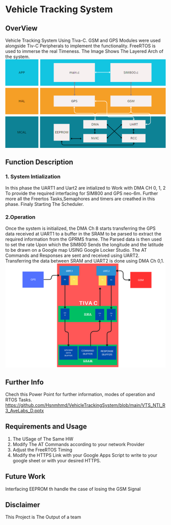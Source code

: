 # Vehicle Tracking System

## OverView
Vehicle Tracking System Using Tiva-C. GSM and GPS Modules were used
alongside Tiv-C Peripherals to implement the functionality. FreeRTOS is used to immerse the real Timeness.
The Image Shows The Layered Arch of the system. 
![Alt text](https://github.com/Hsnmhmd/VehicleTrackingSystem/blob/main/SystemLayers.png)

## Function Description
### 1. System Intialization
In this phase the UART1 and Uart2 are intialized to Work with DMA CH 0, 1, 2 To provide the required interfacing for SIM800 and
GPS neo-6m. Further more all the Freertos Tasks,Semaphores and timers are creathed in this phase. Finaly Starting The Scheduler.
### 2.Operation
Once the system is initialized, the DMA Ch 8 starts transferring the GPS data received at UART1 to a buffer in the SRAM to be parsed to extract the required information from the GPRMS frame. The Parsed data is then used to set the rate Upon which the SIM800 Sends the longitude and the latitude to be drawn on a Google map USING Google Locker Studio. The AT Commands and Responses are sent and received using UART2. Transferring the data between SRAM and UART2 is done using DMA Ch 0,1.
![Alt text](https://github.com/Hsnmhmd/VehicleTrackingSystem/blob/main/DataFlowBetweenModules.png)

## Further Info
Chech this Power Point for further information, modes of operation and RTOS Tasks.
https://github.com/Hsnmhmd/VehicleTrackingSystem/blob/main/VTS_NTI_R3_AveLabs_D.pptx
## Requirements and Usage
1. The USage of The Same HW
2. Modify The AT Commands according to your network Provider
3. Adjust the FreeRTOS Timing
4. Modify the HTTPS Link with your Google Apps Script to write to your google sheet or with your desired HTTPS.

## Future Work
Interfacing EEPROM th handle the case of losing the GSM Signal

## Disclaimer
This Project is The Output of a team

